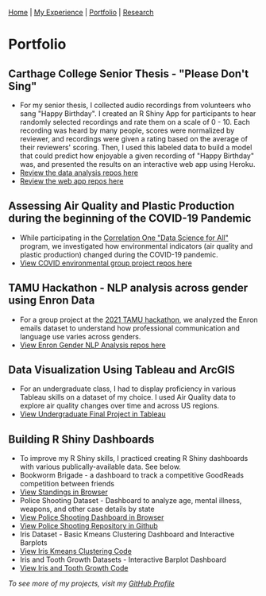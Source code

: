 [Home](index.md) | [My Experience](Experience.md) | [Portfolio](portfolio.md) | [Research](Research.md)  

# Portfolio

## Carthage College Senior Thesis - "Please Don't Sing"
* For my senior thesis, I collected audio recordings from volunteers who sang "Happy Birthday". I created an R Shiny App for participants to hear randomly selected recordings and rate them on a scale of 0 - 10. Each recording was heard by many people, scores were normalized by reviewer, and recordings were given a rating based on the average of their reviewers' scoring. Then, I used this labeled data to build a model that could predict how enjoyable a given recording of "Happy Birthday" was, and presented the results on an interactive web app using Heroku.
* [Review the data analysis repos here](https://github.com/baileywellen/Please_Dont_Sing)  
* [Review the web app repos here](https://github.com/baileywellen/PleaseDontSing_WebApp)  

## Assessing Air Quality and Plastic Production during the beginning of the COVID-19 Pandemic
* While participating in the [Correlation One "Data Science for All"](https://www.correlation-one.com/en/data-science-for-all) program, we investigated how environmental indicators (air quality and plastic production) changed during the COVID-19 pandemic.  
* [View COVID environmental group project repos here](https://github.com/baileywellen/COVID-environmental-impact)  

## TAMU Hackathon - NLP analysis across gender using Enron Data  
* For a group project at the [2021 TAMU hackathon](https://tamuhack.org/th/2021#Home), we analyzed the Enron emails dataset to understand how professional communication and language use varies across genders.  
* [View Enron Gender NLP Analysis repos here](https://github.com/Carthage-TAMU/Enron-Email-Gender-Analysis)  

## Data Visualization Using Tableau and ArcGIS 
* For an undergraduate class, I had to display proficiency in various Tableau skills on a dataset of my choice. I used Air Quality data to explore air quality changes over time and across US regions.  
* [View Undergraduate Final Project in Tableau](https://github.com/baileywellen/Data_Visualization)  

## Building R Shiny Dashboards  
* To improve my R Shiny skills, I practiced creating R Shiny dashboards with various publically-available data. See below.
* Bookworm Brigade - a dashboard to track a competitive GoodReads competition between friends
* [View Standings in Browser](https://baileywellen.shinyapps.io/bookworm_brigade)
* Police Shooting Dataset - Dashboard to analyze age, mental illness, weapons, and other case details by state  
* [View Police Shooting Dashboard in Browser](https://baileywellen.shinyapps.io/Fatal_Police_Shootings/?_ga=2.164341372.2143015157.1595203220-1809340919.1595203220)  
* [View Police Shooting Repository in Github](https://github.com/baileywellen/Learning-RShiny/blob/master/police_shootings.R)  
* Iris Dataset - Basic Kmeans Clustering Dashboard and Interactive Barplots  
* [View Iris Kmeans Clustering Code](https://github.com/baileywellen/Learning-RShiny/blob/master/iris_kmeans_clustering.R)    
* Iris and Tooth Growth Datasets - Interactive Barplot Dashboard  
* [View Iris and Tooth Growth Code](https://github.com/baileywellen/Learning-RShiny/blob/master/iris_and_toothgrowth.R)   

  
  
*To see more of my projects, visit my [GitHub Profile](https://github.com/baileywellen)*  
